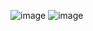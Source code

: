 ![image](https://github.com/SarfarazQadir/marksheet-in-c-/assets/144503703/9d522243-3bc0-4a51-8b28-1741fe213eed)
![image](https://github.com/SarfarazQadir/marksheet-in-c-/assets/144503703/25374fd9-7f57-4118-8b11-e0aa994193a9)
